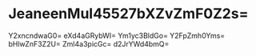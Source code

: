 # JeaneenMul45527bXZvZmF0Z2s=
Y2xncndwaG0=
eXd4aGRybWI=
Ym1yc3BldGo=
Y2FpZmh0Yms=
bHlwZnF3Z2U=
Zml4a3picGc=
d2JrYWd4bmQ=
